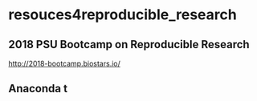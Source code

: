 # resouces4reproducible_research

## 2018 PSU Bootcamp on Reproducible Research

http://2018-bootcamp.biostars.io/

## Anaconda t
